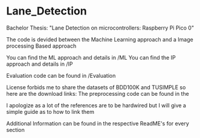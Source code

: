 # Lane_Detection
Bachelor Thesis: "Lane Detection on microcontrollers: Raspberry Pi Pico 0"

The code is devided between the Machine Learning approach and a Image processing Based approach

You can find the ML approach and details in /ML
You can find the IP approach and details in /IP

Evaluation code can be found in /Evaluation

License forbids me to share the datasets of BDD100K and TUSIMPLE so here are the download links:
The preprocessing code can be found in the

I apologize as a lot of the references are to be hardwired but I will give a simple guide as to how to link them

Additional Information can be found in the respective ReadME's for every section
